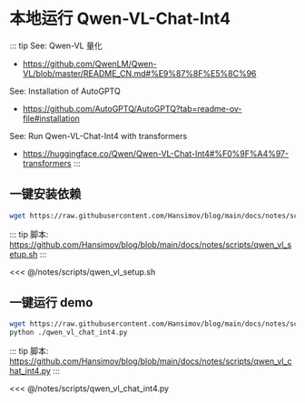 # 本地运行 Qwen-VL-Chat-Int4

::: tip See: Qwen-VL 量化
- https://github.com/QwenLM/Qwen-VL/blob/master/README_CN.md#%E9%87%8F%E5%8C%96

See: Installation of AutoGPTQ
- https://github.com/AutoGPTQ/AutoGPTQ?tab=readme-ov-file#installation

See: Run Qwen-VL-Chat-Int4 with transformers
- https://huggingface.co/Qwen/Qwen-VL-Chat-Int4#%F0%9F%A4%97-transformers
:::

## 一键安装依赖

```sh
wget https://raw.githubusercontent.com/Hansimov/blog/main/docs/notes/scripts/qwen_vl_setup.sh -O ./qwen_vl_setup.sh && chmod +x ./qwen_vl_setup.sh && ./qwen_vl_setup.sh
```

::: tip 脚本: https://github.com/Hansimov/blog/blob/main/docs/notes/scripts/qwen_vl_setup.sh
:::

<<< @/notes/scripts/qwen_vl_setup.sh

## 一键运行 demo

```sh
wget https://raw.githubusercontent.com/Hansimov/blog/main/docs/notes/scripts/qwen_vl_chat_int4.py -O ./qwen_vl_chat_int4.py
python ./qwen_vl_chat_int4.py
```

::: tip 脚本: https://github.com/Hansimov/blog/blob/main/docs/notes/scripts/qwen_vl_chat_int4.py
:::

<<< @/notes/scripts/qwen_vl_chat_int4.py